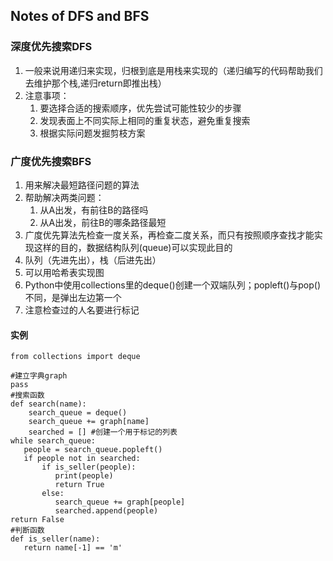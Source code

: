 ## Notes of DFS and BFS
### 深度优先搜索DFS
1. 一般来说用递归来实现，归根到底是用栈来实现的（递归编写的代码帮助我们去维护那个栈,递归return即推出栈）
2. 注意事项：
   1. 要选择合适的搜索顺序，优先尝试可能性较少的步骤
   2. 发现表面上不同实际上相同的重复状态，避免重复搜索
   3. 根据实际问题发掘剪枝方案

### 广度优先搜索BFS
1. 用来解决最短路径问题的算法
2. 帮助解决两类问题：
   1. 从A出发，有前往B的路径吗
   2. 从A出发，前往B的哪条路径最短
3. 广度优先算法先检查一度关系，再检查二度关系，而只有按照顺序查找才能实现这样的目的，数据结构队列(queue)可以实现此目的
4. 队列（先进先出），栈（后进先出）
5. 可以用哈希表实现图
6. Python中使用collections里的deque()创建一个双端队列；popleft()与pop()不同，是弹出左边第一个
7. 注意检查过的人名要进行标记
#### 实例
    from collections import deque

    #建立字典graph
    pass
    #搜索函数
    def search(name):
        search_queue = deque()
        search_queue += graph[name]
        searched = [] #创建一个用于标记的列表
    while search_queue:
       people = search_queue.popleft()
       if people not in searched:
           if is_seller(people):
              print(people)
              return True
           else:
              search_queue += graph[people]
              searched.append(people)
    return False
    #判断函数
    def is_seller(name):
       return name[-1] == 'm'
      

   
    